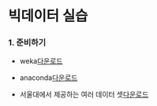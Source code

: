 # 빅데이터 실습

### 1. 준비하기

- weka[다운로드](https://sourceforge.net/projects/weka/files/weka-3-8/3.8.3/weka-3-8-3jre-x64.exe/download?use_mirror=jaist)

- anaconda[다운로드](https://www.anaconda.com/distribution/#download-section)

- 서울대에서 제공하는 여러 데이터 셋[다운로드](http://kdd.snu.ac.kr/python/)



